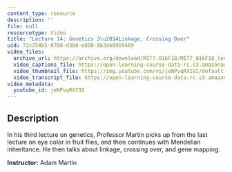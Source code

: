 ```yaml
---
content_type: resource
description: ''
file: null
resourcetype: Video
title: "Lecture 14: Genetics 3\u2014Linkage, Crossing Over"
uid: 72c754b5-8708-d3b0-e888-8b3ab8969469
video_files:
  archive_url: https://archive.org/download/MIT7.016F18/MIT7_016F18_lec14_300k.mp4
  video_captions_file: https://open-learning-course-data-rc.s3.amazonaws.com/7-016-introductory-biology-fall-2018/b88dd1889d9250e785fe12d417c6f953_jeNPvqRXI9I.vtt
  video_thumbnail_file: https://img.youtube.com/vi/jeNPvqRXI9I/default.jpg
  video_transcript_file: https://open-learning-course-data-rc.s3.amazonaws.com/7-016-introductory-biology-fall-2018/9eaf1f503c1d16538f8b79b27c75a435_jeNPvqRXI9I.pdf
video_metadata:
  youtube_id: jeNPvqRXI9I
---
```


Description
-----------

In his third lecture on genetics, Professor Martin picks up from the last lecture on eye color in fruit flies, and then continues with Mendelian inheritance. He then talks about linkage, crossing over, and gene mapping.

**Instructor:** Adam Martin